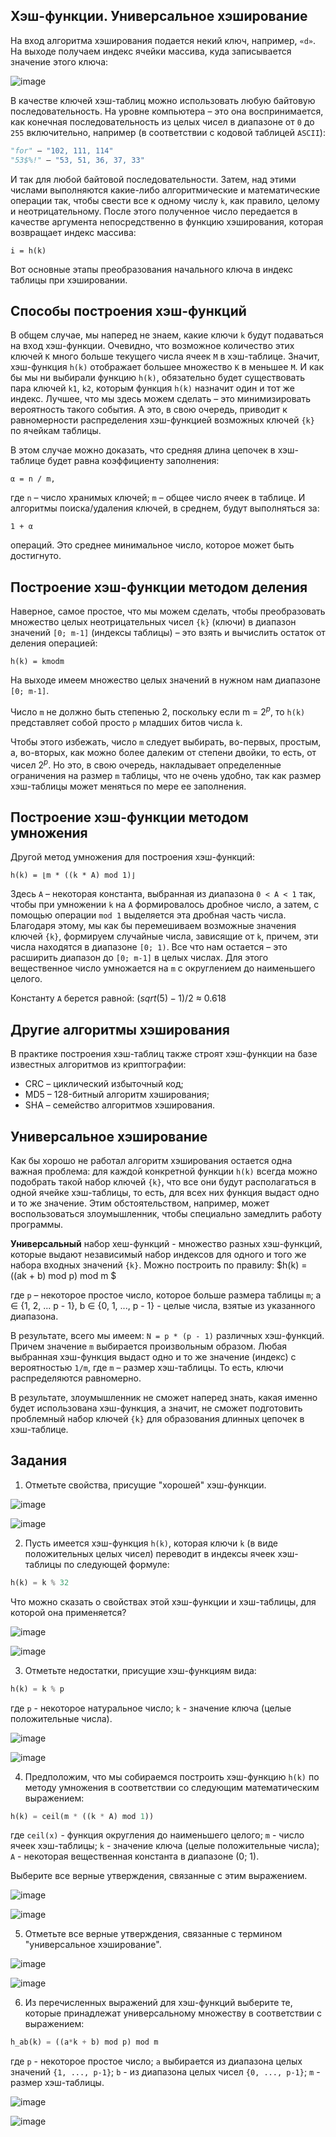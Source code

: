 ## Хэш-функции. Универсальное хэширование

На вход алгоритма хэширования подается некий ключ, например, `«d»`. На выходе получаем индекс ячейки массива, куда записывается значение
этого ключа:

![image](https://user-images.githubusercontent.com/124737857/230781824-a42716ec-49ad-49e5-80f9-f0e912745486.png)

В качестве ключей хэш-таблиц можно использовать любую байтовую последовательность. На уровне компьютера – это она воспринимается, как конечная
последовательность из целых чисел в диапазоне от `0` до `255` включительно, например (в соответствии с кодовой таблицей `ASCII`):

```python
"for" – "102, 111, 114"
"53$%!" – "53, 51, 36, 37, 33"
```

И так для любой байтовой последовательности. Затем, над этими числами выполняются какие-либо алгоритмические и математические операции так, чтобы свести все к
одному числу `k`, как правило, целому и неотрицательному. После этого полученное число передается в качестве аргумента непосредственно в функцию хэширования, которая
возвращает индекс массива:

```
i = h(k)
```

Вот основные этапы преобразования начального ключа в индекс таблицы при хэшировании.

## Способы построения хэш-функций

В общем случае, мы наперед не знаем, какие ключи `k` будут подаваться на вход хэш-функции. Очевидно, что возможное количество этих ключей `K` много больше
текущего числа ячеек `M` в хэш-таблице. Значит, хэш-функция `h(k)` отображает большее множество `K` в меньшее `M`. И как бы мы ни выбирали функцию `h(k)`, обязательно
будет существовать пара ключей `k1`, `k2`, которым функция `h(k)` назначит один и тот же индекс. Лучшее, что мы здесь можем сделать – это минимизировать вероятность
такого события. А это, в свою очередь, приводит к равномерности распределения хэш-функцией возможных ключей `{k}` по ячейкам таблицы. 

В этом случае можно доказать, что средняя длина цепочек в хэш-таблице будет равна коэффициенту заполнения:

```
α = n / m,
```

где `n` – число хранимых ключей; `m` – общее число ячеек в таблице. И алгоритмы поиска/удаления ключей, в среднем, будут выполняться за:

```
1 + α
```
операций. Это среднее минимальное число, которое может быть достигнуто.

## Построение хэш-функции методом деления

Наверное, самое простое, что мы можем сделать, чтобы преобразовать множество целых неотрицательных чисел `{k}` (ключи) в диапазон значений `[0; m-1]` (индексы таблицы)
– это взять и вычислить остаток от деления операцией:

```
h(k) = kmodm
```

На выходе имеем множество целых значений в нужном нам диапазоне `[0; m-1]`.

Число `m` не должно быть степенью 2, поскольку если m = $2^p$, то `h(k)` представляет собой просто `р` младших битов числа `k`.

Чтобы этого избежать, число `m` следует выбирать, во-первых, простым, а, во-вторых, как можно более далеким от степени двойки, то есть, от чисел $2^p$. Но это, в
свою очередь, накладывает определенные ограничения на размер `m` таблицы, что не очень удобно, так как размер хэш-таблицы может меняться по мере ее заполнения.

## Построение хэш-функции методом умножения

Другой метод умножения для построения хэш-функций:

```
h(k) = ⌊m * ((k * A) mod 1)⌋
```

Здесь `A` – некоторая константа, выбранная из диапазона `0 < A < 1` так, чтобы при умножении `k` на `A` формировалось дробное число, а затем, с помощью операции `mod 1`
выделяется эта дробная часть числа. Благодаря этому, мы как бы перемешиваем возможные значения ключей `{k}`, формируем случайные числа, зависящие от `k`, причем, эти
числа находятся в диапазоне `[0; 1)`. Все что нам остается – это расширить диапазон до `[0; m-1]` в целых числах. Для этого вещественное число умножается на `m` с
округлением до наименьшего целого.

Константу `A` берется равной: ($sqrt(5) - 1$)/2 $\approx$ 0.618

## Другие алгоритмы хэширования

В практике построения хэш-таблиц также строят хэш-функции на базе известных алгоритмов из криптографии:

 - CRC – циклический избыточный код;
 - MD5 – 128-битный алгоритм хэширования;
 - SHA – семейство алгоритмов хэширования.

## Универсальное хэширование

Как бы хорошо не работал алгоритм хэширования остается одна важная проблема: для каждой конкретной функции `h(k)` всегда можно подобрать такой набор ключей `{k}`,
что все они будут располагаться в одной ячейке хэш-таблицы, то есть, для всех них функция выдаст одно и то же значение. Этим обстоятельством, например, может
воспользоваться злоумышленник, чтобы специально замедлить работу программы.

**Универсальный** набор хеш-функций - множество разных хэш-функций, которые выдают независимый набор индексов для одного и того же набора входных значений `{k}`. 
Можно построить по правилу: $h(k) = ((ak + b) mod p) mod m $

где `p` – некоторое простое число, которое больше размера таблицы `m`; a $\in$ {1, 2, ... p - 1}, b $\in$ {0, 1, ..., p - 1} - целые числа, взятые из указанного
диапазона. 

В результате, всего мы имеем:  `N = p * (p - 1)` различных хэш-функций. Причем значение `m` выбирается произвольным образом. Любая выбранная хэш-функция выдаст одно и
то же значение (индекс) с вероятностью `1/m`, где `m` – размер хэш-таблицы. То есть, ключи распределяются равномерно.

В результате, злоумышленник не сможет наперед знать, какая именно будет использована хэш-функция, а значит, не сможет подготовить проблемный набор ключей `{k}` для
образования длинных цепочек в хэш-таблице.


## Задания

1. Отметьте свойства, присущие "хорошей" хэш-функции.

![image](https://user-images.githubusercontent.com/124737857/230785743-6e6d3ba6-3b71-4b4f-b93f-ec20ecc5c374.png)

![image](https://user-images.githubusercontent.com/124737857/230785767-912eb106-9a48-432d-908a-477b1263933f.png)

2. Пусть имеется хэш-функция `h(k)`, которая ключи `k` (в виде положительных целых чисел) переводит в индексы ячеек хэш-таблицы по следующей формуле:

```python
h(k) = k % 32
```

Что можно сказать о свойствах этой хэш-функции и хэш-таблицы, для которой она применяется?

![image](https://user-images.githubusercontent.com/124737857/230785860-1eb3ff5e-ce0e-4ce3-a9e1-fd9a2043f379.png)

![image](https://user-images.githubusercontent.com/124737857/230785938-a39bb591-0efe-45e6-8ae1-e6012e220498.png)

3. Отметьте недостатки, присущие хэш-функциям вида:

```python
h(k) = k % p
```

где `p` - некоторое натуральное число; `k` - значение ключа (целые положительные числа).

![image](https://user-images.githubusercontent.com/124737857/230785988-8ad961c9-e6d6-47fe-9f6f-e921f5709d9e.png)

![image](https://user-images.githubusercontent.com/124737857/230786036-572d68ca-45f6-4277-88df-f402ee83429d.png)

4. Предположим, что мы собираемся построить хэш-функцию `h(k)` по методу умножения в соответствии со следующим математическим выражением:

```python
h(k) = ceil(m * ((k * A) mod 1))
```

где `ceil(x)` - функция округления до наименьшего целого; `m` - число ячеек хэш-таблицы; `k` - значение ключа (целые положительные числа); `A` - некоторая вещественная
константа в диапазоне (0; 1).

Выберите все верные утверждения, связанные с этим выражением.

![image](https://user-images.githubusercontent.com/124737857/230786093-aaf5f654-1fc4-4407-9196-51c930e6a733.png)

![image](https://user-images.githubusercontent.com/124737857/230786161-cf5705d6-da9c-48b2-be20-e55feecf1e58.png)

5. Отметьте все верные утверждения, связанные с термином "универсальное хэширование".

![image](https://user-images.githubusercontent.com/124737857/230786191-1bd98b0e-037d-4ee8-93de-6395290d6369.png)

![image](https://user-images.githubusercontent.com/124737857/230786229-202a6f92-c1a3-440b-ba88-b539cb11aeb5.png)

6. Из перечисленных выражений для хэш-функций выберите те, которые принадлежат универсальному множеству в соответствии с выражением:

```python
h_ab(k) = ((a*k + b) mod p) mod m
```

где `p` - некоторое простое число; `a` выбирается из диапазона целых значений `{1, ..., p-1}`; `b` - из диапазона целых чисел `{0, ..., p-1}`; `m` - размер хэш-таблицы.

![image](https://user-images.githubusercontent.com/124737857/230786327-9a27796e-9337-4063-8a11-9adcfc17a91a.png)

![image](https://user-images.githubusercontent.com/124737857/230786442-ffe656ef-19cf-4679-91b8-d8fff45b9c28.png)

